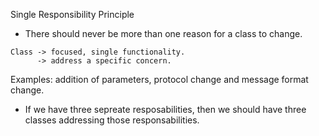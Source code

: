 Single Responsibility Principle

- There should never be more than one reason for a class to change.</br>
```
Class -> focused, single functionality.
      -> address a specific concern.
```

Examples: addition of parameters, protocol change and message format change.</br>

- If we have three sepreate resposabilities, then we should have three classes addressing those responsabilities.</br>
